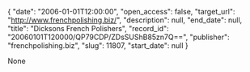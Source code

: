 {
  "date": "2006-01-01T12:00:00", 
  "open_access": false, 
  "target_url": "http://www.frenchpolishing.biz/", 
  "description": null, 
  "end_date": null, 
  "title": "Dicksons French Polishers", 
  "record_id": "20060101T120000/QP79CDP/ZDsSUShB85zn7Q==", 
  "publisher": "frenchpolishing.biz", 
  "slug": 11807, 
  "start_date": null
}

None